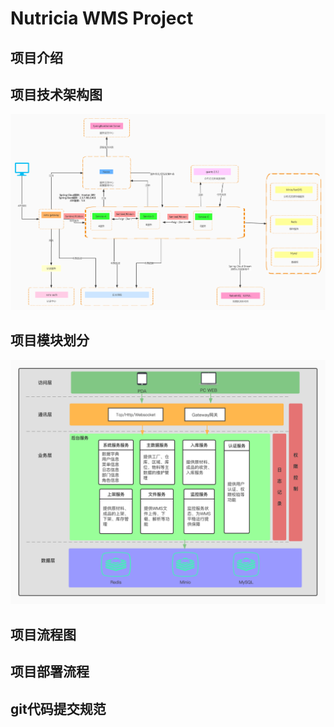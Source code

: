 # Nutricia WMS Project  

## 项目介绍  


## 项目技术架构图   
![技术架构](images/technical-architecture.jpg)

## 项目模块划分  
![模块划分](images/system-module-design.jpg)

## 项目流程图  


## 项目部署流程  



## git代码提交规范  






